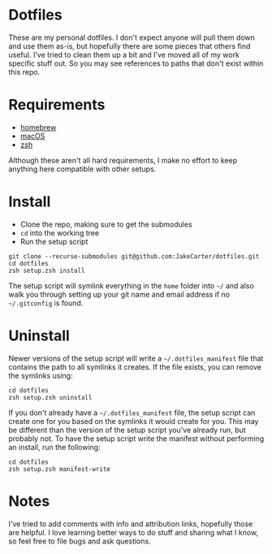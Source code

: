 # Dotfiles

These are my personal dotfiles. I don't expect anyone will pull them down and use them as-is, but hopefully there are some pieces that others find useful. I've tried to clean them up a bit and I've moved all of my work specific stuff out. So you may see references to paths that don't exist within this repo.

# Requirements

- [homebrew](https://brew.sh)
- [macOS](http://apple.com/macos)
- [zsh](https://zsh.sourceforge.io)

Although these aren't all hard requirements, I make no effort to keep anything here compatible with other setups.

# Install

- Clone the repo, making sure to get the submodules
- `cd` into the working tree
- Run the setup script

```
git clone --recurse-submodules git@github.com:JakeCarter/dotfiles.git
cd dotfiles
zsh setup.zsh install
```

The setup script will symlink everything in the `home` folder into `~/` and also walk you through setting up your git name and email address if no `~/.gitconfig` is found.

# Uninstall

Newer versions of the setup script will write a `~/.dotfiles_manifest` file that contains the path to all symlinks it creates. If the file exists, you can remove the symlinks using:

```
cd dotfiles
zsh setup.zsh uninstall
```

If you don't already have a `~/.dotfiles_manifest` file, the setup script can create one for you based on the symlinks it would create for you. This may be different than the version of the setup script you've already run, but probably not. To have the setup script write the manifest without performing an install, run the following:

```
cd dotfiles
zsh setup.zsh manifest-write
```

# Notes

I've tried to add comments with info and attribution links, hopefully those are helpful. I love learning better ways to do stuff and sharing what I know, so feel free to file bugs and ask questions.
